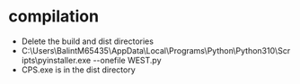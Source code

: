 # compilation

* Delete the build and dist directories
* C:\Users\BalintM65435\AppData\Local\Programs\Python\Python310\Scripts\pyinstaller.exe --onefile WEST.py
* CPS.exe is in the dist directory